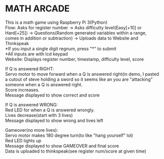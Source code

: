 <h1>MATH ARCADE</h1> 
This is a math game using Raspberry Pi 3(Python) <br>
Flow: Asks for register number -> Asks difficulty level(Easy[+10] or Hard[+25]) -> Questions(Random generated variables within a range, comes in addition or subtraction) -> Uploads data to Website and Thinkspeak <br>
*If you input a single digit regnum, press "*" to submit <br>
*All inputs are with lcd keypad <br>
Website: Displays register number, timestamp, difficulty level, score<br>

If Q is answered RIGHT:<br>
Servo motor to move forward when a Q is answered right(in demo, I pasted a cutout of steve holding a sword so it seems like an you are "attacking" someone when a Q is answered right. <br>
Score increases. <br>
Message displayed to show correct and score <br>

If Q is answered WRONG:<br>
Red LED for when a Q is answered wrongly. <br>
Lives decrease(start with 3 lives)<br>
Message displayed to show wrong and lives left  <br>

Gameover(no more lives):<br>
Servo motor makes 180 degree turn(to like "hang yourself" lol)<br>
Red LED lights up<br>
Message displayed to show GAMEOVER and final score <br>
Data is uploaded to thinkspeak(see register num/score at given time)<br>
